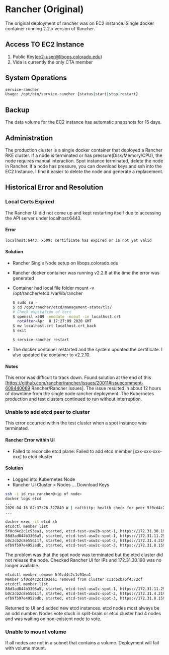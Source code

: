 # Rancher (Original)

The original deployment of rancher was on EC2 instance. Single docker container running 2.2.x version of Rancher.

## Access TO EC2 Instance

1. Public Key(ec2-user@libops.colorado.edu)
1. Vida is currently the only CTA member

## System Operations

```sh
service-rancher
Usage: /opt/bin/service-rancher {status|start|stop|restart}
```

## Backup

The data volume for the EC2 instance has automatic snapshots for 15 days. 

## Administration

The production cluster is a single docker container that deployed a Rancher RKE cluster. If a node is terminated or has pressure(Disk/Memory/CPU), the node requires manual interaction. Spot instance terminated, delete the node in Rancher. If a node has pressure, you can download keys and ssh into the EC2 Instance. I find it easier to delete the node and generate a replacement.

## Historical Error and Resolution

### Local Certs Expired

The Rancher UI did not come up and kept restarting itself due to accessing the API server under localhost:6443.

#### Error

```sh
localhost:6443: x509: certificate has expired or is not yet valid
```

#### Solution

* Rancher Single Node setup on libops.colorado.edu
* Rancher docker container was running v2.2.8 at the time the error was generated
* Container had local file folder mount -v /opt/rancher/etcd:/var/lib/rancher

    ```sh
    $ sudo su -
    $ cd /opt/rancher/etcd/management-state/tls/
    # Check expiration of cert
    $ openssl x509 -enddate -noout -in localhost.crt
      notAfter=Apr  8 17:27:09 2020 GMT
    $ mv localhost.crt localhost.crt_back
    $ exit

    $ service-rancher restart
    ```

* The docker container restarted and the system updated the certificate. I also updated the container to v2.2.10.

#### Notes

This error was difficult to track down. Found solution at the end of this [https://github.com/rancher/rancher/issues/20011#issuecomment-608440069 Rancher/Rancher Issues]. The issue resulted in about 12 hours of downtime from the single node rancher deployment. The Kubernetes production and test clusters continued to run without interruption.

### Unable to add etcd peer to cluster

This error occurred within the test cluster when a spot instance was terminated.

#### Rancher Error within UI

* Failed to reconcile etcd plane: Failed to add etcd member [xxx-xxx-xxx-xxx] to etcd cluster

#### Solution

* Logged into Kubernetes Node
* Rancher UI Cluster > Nodes ... Download Keys

```sh
ssh -i id_rsa rancher@<ip of node>
docker logs etcd
...
2020-04-16 02:37:26.327849 W | rafthttp: health check for peer 5f0cd4c2c1c93ea1 could not connect: dial tcp 172.31.30.190:2380: i/o timeout (prober "ROUND_TRIPPER_SNAPSHOT")
...

docker exec -it etcd sh
etcdctl member list
5f0cd4c2c1c93ea1, started, etcd-test-usw2b-spot-1, https://172.31.30.190:2380, https://172.31.30.190:2379,https://172.31.30.190:4001
88d3ad844b3306a5, started, etcd-test-usw2c-spot-1, https://172.31.11.25:2380, https://172.31.11.25:2379,https://172.31.11.25:4001
b0c2cb2c8e55611f, started, etcd-test-usw2c-spot-2, https://172.31.4.219:2380, https://172.31.4.219:2379,https://172.31.4.219:4001
efb9f597e4952edb, started, etcd-test-usw2c-spot-3, https://172.31.8.159:2380, https://172.31.8.159:2379,https://172.31.8.159:4001 
```

The problem was that the spot node was terminated but the etcd cluster did not release the node. Checked Rancher UI for IPs and 172.31.30.190 was no longer available.

```sh
etcdctl member remove 5f0cd4c2c1c93ea1
Member 5f0cd4c2c1c93ea1 removed from cluster c11cbcba5f4372cf
etcdctl member list
88d3ad844b3306a5, started, etcd-test-usw2c-spot-1, https://172.31.11.25:2380, https://172.31.11.25:2379,https://172.31.11.25:4001
b0c2cb2c8e55611f, started, etcd-test-usw2c-spot-2, https://172.31.4.219:2380, https://172.31.4.219:2379,https://172.31.4.219:4001
efb9f597e4952edb, started, etcd-test-usw2c-spot-3, https://172.31.8.159:2380, https://172.31.8.159:2379,https://172.31.8.159:4001
```

Returned to UI and added new etcd instances. etcd nodes most always be an odd number. Nodes vote stuck in split-brain or etcd cluster had 4 nodes and was waiting on non-existent node to vote.

### Unable to mount volume

If all nodes are not in a subnet that contains a volume. Deployment will fail with volume mount.
